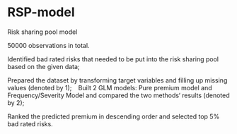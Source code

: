 # RSP-model
Risk sharing pool model

50000 observations in total.

Identified bad rated risks that needed to be put into the risk sharing pool based on the given data;

Prepared the dataset by transforming target variables and filling up missing values (denoted by 1);
  
Built 2 GLM models: Pure premium model and Frequency/Severity Model and compared the two methods‘ results (denoted by 2);

Ranked the predicted premium in descending order and selected top 5% bad rated risks.
